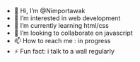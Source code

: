 - 👋 Hi, I’m @Nimportawak
- 👀 I’m interested in web development
- 🌱 I’m currently learning html/css
- 💞️ I’m looking to collaborate on javascript
- 📫 How to reach me : in progress
- ⚡ Fun fact: i talk to a wall regularly

<!---
Nimportawak/Nimportawak is a ✨ special ✨ repository because its `README.md` (this file) appears on your GitHub profile.
You can click the Preview link to take a look at your changes.
--->
